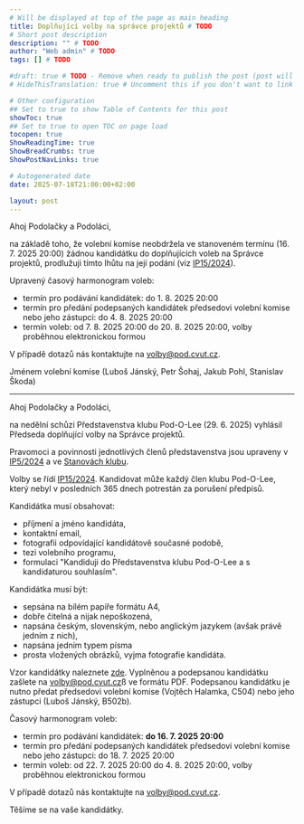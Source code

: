 ```yaml
---
# Will be displayed at top of the page as main heading
title: Doplňující volby na správce projektů # TODO
# Short post description
description: "" # TODO
author: "Web admin" # TODO
tags: [] # TODO

#draft: true # TODO - Remove when ready to publish the post (post will be hidden with this set to true)
# HideThisTranslation: true # Uncomment this if you don't want to link this translation of page in translations

# Other configuration
## Set to true to show Table of Contents for this post
showToc: true
## Set to true to open TOC on page load
tocopen: true
ShowReadingTime: true
ShowBreadCrumbs: true
ShowPostNavLinks: true

# Autogenerated date
date: 2025-07-18T21:00:00+02:00

layout: post
---
```


Ahoj Podolačky a Podoláci,

na základě toho, že volební komise neobdržela ve stanoveném termínu (16. 7. 2025 20:00) žádnou kandidátku do doplňujících voleb na Správce projektů, prodlužuji tímto lhůtu na její podání (viz [IP15/2024](https://s3.pod.cvut.cz/common/legislativa/ip/ip_15-2024_-_volby_spravcu_bloku_a_spravcu_sluzeb.pdf)).

Upravený časový harmonogram voleb:

- termín pro podávání kandidátek: do 1. 8. 2025 20:00
- termín pro předání podepsaných kandidátek předsedovi volební komise nebo jeho zástupci: do 4. 8. 2025 20:00
- termín voleb: od 7. 8. 2025 20:00 do 20. 8. 2025 20:00, volby proběhnou elektronickou formou

V případě dotazů nás kontaktujte na <volby@pod.cvut.cz>.

Jménem volební komise (Luboš Jánský, Petr Šohaj, Jakub Pohl, Stanislav Škoda)

---

Ahoj Podolačky a Podoláci,

na nedělní schůzi Představenstva klubu Pod-O-Lee (29. 6. 2025) vyhlásil Předseda doplňující volby na Správce projektů.

Pravomoci a povinnosti jednotlivých členů představenstva jsou upraveny v [IP5/2024](https://s3.pod.cvut.cz/common/legislativa/ip/ip_5-2024_-_specifikace_postu_v_predstavenstvu.pdf) a ve [Stanovách klubu](https://s3.pod.cvut.cz/common/legislativa/stanovy/stanovy_klubu_pod-o-lee_2024.pdf).

Volby se řídí [IP15/2024](https://s3.pod.cvut.cz/common/legislativa/ip/ip_15-2024_-_volby_spravcu_bloku_a_spravcu_sluzeb.pdf). Kandidovat může každý člen klubu Pod-O-Lee, který nebyl v posledních 365 dnech potrestán za porušení předpisů.

Kandidátka musí obsahovat:

- příjmení a jméno kandidáta,
- kontaktní email,
- fotografii odpovídající kandidátově současné podobě,
- tezi volebního programu,
- formulaci "Kandiduji do Představenstva klubu Pod-O-Lee a s kandidaturou souhlasím".

Kandidátka musí být:

- sepsána na bílém papíře formátu A4,
- dobře čitelná a nijak nepoškozená,
- napsána českým, slovenským, nebo anglickým jazykem (avšak právě jedním z nich),
- napsána jedním typem písma
- prosta vložených obrázků, vyjma fotografie kandidáta.

Vzor kandidátky naleznete [zde](https://link.pod.cvut.cz/kandidatky-spravce). Vyplněnou a podepsanou kandidátku zašlete na <volby@pod.cvut.cz>ß ve formátu PDF. Podepsanou kandidátku je nutno předat předsedovi volební komise (Vojtěch Halamka, C504) nebo jeho zástupci (Luboš Jánský, B502b).

Časový harmonogram voleb:

- termín pro podávání kandidátek: **do 16. 7. 2025 20:00**
- termín pro předání podepsaných kandidátek předsedovi volební komise nebo jeho zástupci: do 18. 7. 2025 20:00
- termín voleb: od 22. 7. 2025 20:00 do 4. 8. 2025 20:00, volby proběhnou elektronickou formou

V případě dotazů nás kontaktujte na <volby@pod.cvut.cz>.

Těšíme se na vaše kandidátky.
